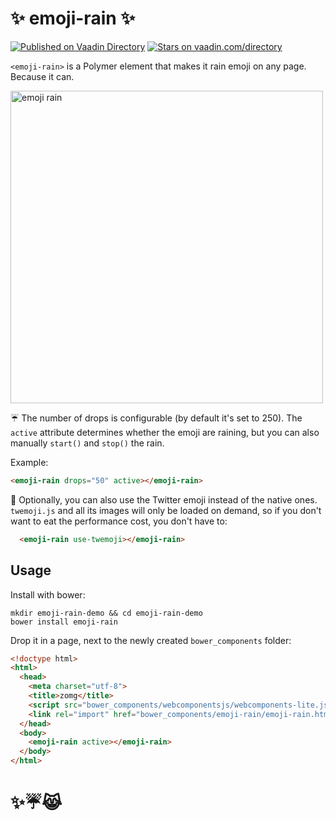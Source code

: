 # :sparkles: emoji-rain :sparkles:

[![Published on Vaadin  Directory](https://img.shields.io/badge/Vaadin%20Directory-published-00b4f0.svg)](https://vaadin.com/directory/component/notwaldorfemoji-rain)
[![Stars on vaadin.com/directory](https://img.shields.io/vaadin-directory/star/notwaldorfemoji-rain.svg)](https://vaadin.com/directory/component/notwaldorfemoji-rain)

`<emoji-rain>` is a Polymer element that makes it rain emoji on any page. Because it can.

<img width="500" alt="emoji rain" src="https://cloud.githubusercontent.com/assets/1369170/9401459/86c67a76-4784-11e5-8716-3300c96a7e20.gif">

☔️ The number of drops is configurable (by default it's set to 250). The `active`
attribute determines whether the emoji are raining, but you can also manually
`start()` and `stop()` the rain.

Example:
<!---
```
<custom-element-demo>
  <template>
    <script src="../webcomponentsjs/webcomponents-lite.js"></script>
    <link rel="import" href="emoji-rain.html">
    <div style="height: 200px">
      <next-code-block></next-code-block>
    </div
  </template>
</custom-element-demo>
```
-->
```html
<emoji-rain drops="50" active></emoji-rain>
```

💸️ Optionally, you can also use the Twitter emoji instead of the native ones.
`twemoji.js` and all its images will only be loaded on demand, so if you don't
want to eat the performance cost, you don't have to:
```html
  <emoji-rain use-twemoji></emoji-rain>
```

## Usage
Install with bower:
```
mkdir emoji-rain-demo && cd emoji-rain-demo
bower install emoji-rain
```
Drop it in a page, next to the newly created `bower_components` folder:
```html
<!doctype html>
<html>
  <head>
    <meta charset="utf-8">
    <title>zomg</title>
    <script src="bower_components/webcomponentsjs/webcomponents-lite.js"></script>
    <link rel="import" href="bower_components/emoji-rain/emoji-rain.html">
  </head>
  <body>
    <emoji-rain active></emoji-rain>
  </body>
</html>
```

# :sparkles::umbrella::joy_cat:
